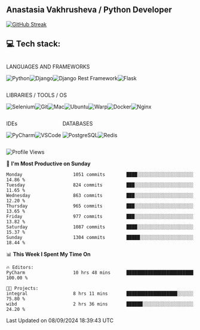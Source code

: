 ## Anastasia Vakhrusheva / Python Developer

<a href="https://git.io/streak-stats"><img src="https://streak-stats.demolab.com?user=KetKode&theme=transparent&mode=weekly" alt="GitHub Streak" /></a>

## **💻 Tech stack:**

<div style="display: inline-block;">

LANGUAGES AND FRAMEWORKS

<img alt="Python" src="https://img.shields.io/badge/Python-FFD43B?style=for-the-badge&logo=python&logoColor=blue" /><img alt="Django" src="https://img.shields.io/badge/Django-092E20?style=for-the-badge&logo=django&logoColor=green" /><img alt="Django Rest Framework" src="https://img.shields.io/badge/django%20rest-ff1709?style=for-the-badge&logo=django&logoColor=white" /><img alt="Flask" src="https://img.shields.io/badge/Flask-000000?style=for-the-badge&logo=flask&logoColor=white" />

</div>

<div style="display: inline-block;">
  
LIBRARIES / TOOLS / OS

<img alt="Selenium" src="https://img.shields.io/badge/Selenium-43B02A?style=for-the-badge&logo=Selenium&logoColor=white" /><img alt="Git" src="https://img.shields.io/badge/GIT-E44C30?style=for-the-badge&logo=git&logoColor=white" /><img alt="Mac" src="https://img.shields.io/badge/mac%20os-000000?style=for-the-badge&logo=apple&logoColor=white" /><img alt="Ubuntu" src="https://img.shields.io/badge/Ubuntu-E95420?style=for-the-badge&logo=ubuntu&logoColor=white" /><img alt="Warp" src="https://img.shields.io/badge/warp-01A4FF?style=for-the-badge&logo=warp&logoColor=white" /><img alt="Docker" src="https://img.shields.io/badge/Docker-2CA5E0?style=for-the-badge&logo=docker&logoColor=white" /><img alt="Nginx" src="https://img.shields.io/badge/Nginx-009639?style=for-the-badge&logo=nginx&logoColor=white" />

</div>

<div style="display: inline-block;">

IDEs

<img alt="PyCharm" src="https://img.shields.io/badge/PyCharm-000000.svg?&style=for-the-badge&logo=PyCharm&logoColor=white" /><img alt="VSCode" src="https://img.shields.io/badge/VSCode-0078D4?style=for-the-badge&logo=visual%20studio%20code&logoColor=white" />

</div>

<div style="display: inline-block;">
  
DATABASES

<img alt="PostgreSQL" src="https://img.shields.io/badge/PostgreSQL-316192?style=for-the-badge&logo=postgresql&logoColor=white" /><img alt="Redis" src="https://img.shields.io/badge/redis-%23DD0031.svg?&style=for-the-badge&logo=redis&logoColor=white" />

</div>
                    
<br/>

<!--START_SECTION:waka-->
![Profile Views](http://img.shields.io/badge/Profile%20Views-0-blue)

📅 **I'm Most Productive on Sunday** 

```text
Monday                   1051 commits        ████░░░░░░░░░░░░░░░░░░░░░   14.86 % 
Tuesday                  824 commits         ███░░░░░░░░░░░░░░░░░░░░░░   11.65 % 
Wednesday                863 commits         ███░░░░░░░░░░░░░░░░░░░░░░   12.20 % 
Thursday                 965 commits         ███░░░░░░░░░░░░░░░░░░░░░░   13.65 % 
Friday                   977 commits         ███░░░░░░░░░░░░░░░░░░░░░░   13.82 % 
Saturday                 1087 commits        ████░░░░░░░░░░░░░░░░░░░░░   15.37 % 
Sunday                   1304 commits        █████░░░░░░░░░░░░░░░░░░░░   18.44 % 
```


📊 **This Week I Spent My Time On** 

```text
🔥 Editors: 
PyCharm                  10 hrs 48 mins      █████████████████████████   100.00 % 

🐱‍💻 Projects: 
integral                 8 hrs 11 mins       ███████████████████░░░░░░   75.80 % 
wibd                     2 hrs 36 mins       ██████░░░░░░░░░░░░░░░░░░░   24.20 % 
```


 Last Updated on 08/09/2024 18:39:43 UTC
<!--END_SECTION:waka-->

</div>
